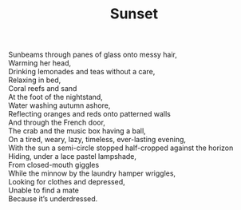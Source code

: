﻿---
title: Sunset
publish_date: 2014-02-16
draft: false
---
  
Sunbeams through panes of glass onto messy hair,  
Warming her head,  
Drinking lemonades and teas without a care,  
Relaxing in bed,  
Coral reefs and sand  
At the foot of the nightstand,  
Water washing autumn ashore,  
Reflecting oranges and reds onto patterned walls  
And through the French door,  
The crab and the music box having a ball,  
On a tired, weary, lazy, timeless, ever-lasting evening,  
With the sun a semi-circle stopped half-cropped against the horizon  
Hiding, under a lace pastel lampshade,  
From closed-mouth giggles  
While the minnow by the laundry hamper wriggles,  
Looking for clothes and depressed,  
Unable to find a mate  
Because it’s underdressed.
